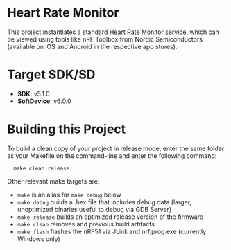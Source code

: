 Heart Rate Monitor
==================

This project instantiates a standard [Heart Rate Monitor service](https://developer.bluetooth.org/gatt/services/Pages/ServiceViewer.aspx?u=org.bluetooth.service.heart_rate.xml), which can be viewed using tools like nRF Toolbox from Nordic Semiconductors (available on iOS and Android in the respective app stores).

Target SDK/SD
=============

- **SDK**: v5.1.0
- **SoftDevice**: v6.0.0

Building this Project
=====================

To build a clean copy of your project in release mode, enter the same folder as your Makefile on the command-line and enter the following command:

```
  make clean release
```

Other relevant make targets are:

- `make` is an alias for `make debug` below
- `make debug` builds a .hex file that includes debug data (larger, unoptimized binaries useful to debug via GDB Server)
- `make release` builds an optimized release version of the firmware
- `make clean` removes and previous build artifacts
- `make flash` flashes the nRF51 via JLink and nrfjprog.exe (currently Windows only)
